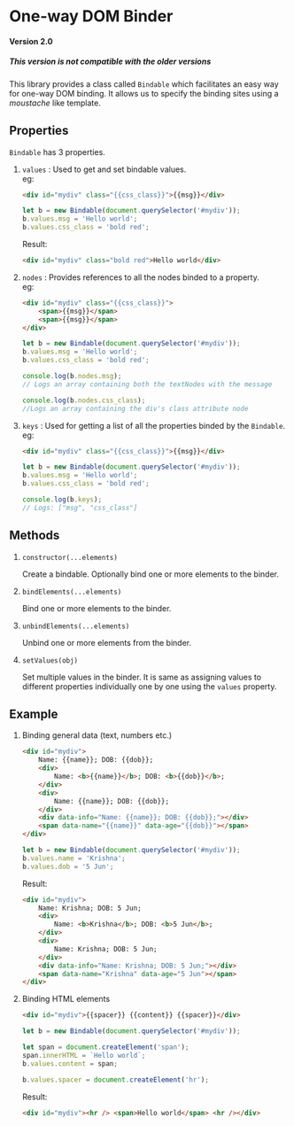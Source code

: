 # One-way DOM Binder
#### Version 2.0
##### This version is not compatible with the older versions

This library provides a class called ```Bindable``` which facilitates an easy way for one-way DOM binding. It allows us to specify the binding sites using a *moustache* like template.

## Properties

```Bindable``` has 3 properties.

1. ```values``` : Used to get and set bindable values.\
	eg:
	```html
	<div id="mydiv" class="{{css_class}}">{{msg}}</div>
	```
	```javascript
	let b = new Bindable(document.querySelector('#mydiv'));
	b.values.msg = 'Hello world';
	b.values.css_class = 'bold red';
	```
	Result:
	```html
	<div id="mydiv" class="bold red">Hello world</div>
	```

2. ```nodes``` : Provides references to all the nodes binded to a property.\
	eg:
	```html
	<div id="mydiv" class="{{css_class}}">
		<span>{{msg}}</span>
		<span>{{msg}}</span>
	</div>
	```
	```javascript
	let b = new Bindable(document.querySelector('#mydiv'));
	b.values.msg = 'Hello world';
	b.values.css_class = 'bold red';
	
	console.log(b.nodes.msg);
	// Logs an array containing both the textNodes with the message

	console.log(b.nodes.css_class);
	//Logs an array containing the div's class attribute node
	```

3. ```keys``` : Used for getting a list of all the properties binded by the ```Bindable```.\
	eg:
	```html
	<div id="mydiv" class="{{css_class}}">{{msg}}</div>
	```
	```javascript
	let b = new Bindable(document.querySelector('#mydiv'));
	b.values.msg = 'Hello world';
	b.values.css_class = 'bold red';
	
	console.log(b.keys);
	// Logs: ["msg", "css_class"]
	```

## Methods

1. ```constructor(...elements)```

	Create a bindable. Optionally bind one or more elements to the binder.

2. ```bindElements(...elements)```

	Bind one or more elements to the binder.

3. ```unbindElements(...elements)```

	Unbind one or more elements from the binder.

4. ```setValues(obj)```

	Set multiple values in the binder. It is same as assigning values to different properties individually one by one using the ```values``` property.


## Example
1. Binding general data (text, numbers etc.)
	```html
	<div id="mydiv">
		Name: {{name}}; DOB: {{dob}};
		<div>
			Name: <b>{{name}}</b>; DOB: <b>{{dob}}</b>;
		</div>
		<div>
			Name: {{name}}; DOB: {{dob}};
		</div>
		<div data-info="Name: {{name}}; DOB: {{dob}};"></div>
		<span data-name="{{name}}" data-age="{{dob}}"></span>
	</div>
	```
	```javascript
	let b = new Bindable(document.querySelector('#mydiv'));
	b.values.name = 'Krishna';
	b.values.dob = '5 Jun'; 
	```
	Result:
	```html
	<div id="mydiv">
		Name: Krishna; DOB: 5 Jun;
		<div>
			Name: <b>Krishna</b>; DOB: <b>5 Jun</b>;
		</div>
		<div>
			Name: Krishna; DOB: 5 Jun;
		</div>
		<div data-info="Name: Krishna; DOB: 5 Jun;"></div>
		<span data-name="Krishna" data-age="5 Jun"></span>
	</div>
	```

2. Binding HTML elements
	```html
	<div id="mydiv">{{spacer}} {{content}} {{spacer}}</div>
	```
	```javascript
	let b = new Bindable(document.querySelector('#mydiv'));
	
	let span = document.createElement('span');
	span.innerHTML = `Hello world`;
	b.values.content = span;

	b.values.spacer = document.createElement('hr');
	```
	Result:
	```html
	<div id="mydiv"><hr /> <span>Hello world</span> <hr /></div>
	```